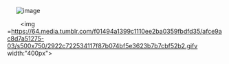 ⠀⠀![image](https://github.com/user-attachments/assets/05de6f2a-2067-4c50-b981-0724f2b4f63a)






⠀⠀⠀<img =https://64.media.tumblr.com/f01494a1399c1110ee2ba0359fbdfd35/afce9ac8d7a51275-03/s500x750/2922c722534117f87b074bf5e3623b7b7cbf52b2.gifv width:"400px">
